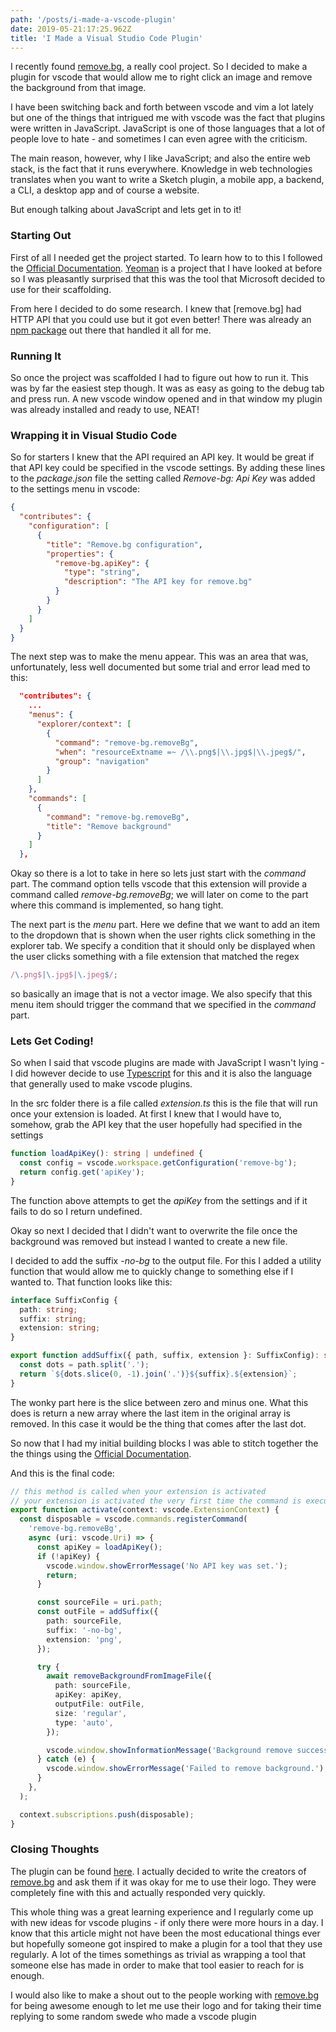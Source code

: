 ```yaml
---
path: '/posts/i-made-a-vscode-plugin'
date: 2019-05-21:17:25.962Z
title: 'I Made a Visual Studio Code Plugin'
---
```


I recently found [remove.bg](remove.bg), a really cool project. So I decided to
make a plugin for vscode that would allow me to right click an image and remove
the background from that image.

I have been switching back and forth between vscode and vim a lot lately but one
of the things that intrigued me with vscode was the fact that plugins were
written in JavaScript. JavaScript is one of those languages that a lot of people
love to hate - and sometimes I can even agree with the criticism.

The main reason, however, why I like JavaScript; and also the entire web stack,
is the fact that it runs everywhere. Knowledge in web technologies translates
when you want to write a Sketch plugin, a mobile app, a backend, a CLI,
a desktop app and of course a website.

But enough talking about JavaScript and lets get in to it!

### Starting Out

First of all I needed get the project started. To learn how to to this I
followed the
[Official Documentation](https://code.visualstudio.com/api/get-started/your-first-extension).
[Yeoman](https://www.yeoman.io/) is a project that I have looked at before so I
was pleasantly surprised that this was the tool that Microsoft decided to use
for their scaffolding.

From here I decided to do some research. I knew that [remove.bg] had HTTP API
that you could use but it got even better! There was already an
[npm package](https://www.npmjs.com/package/remove.bg) out there that handled it
all for me.

### Running It

So once the project was scaffolded I had to figure out how to run it. This was
by far the easiest step though. It was as easy as going to the debug tab and
press run. A new vscode window opened and in that window my plugin was already
installed and ready to use, NEAT!

### Wrapping it in Visual Studio Code

So for starters I knew that the API required an API key. It would be great if
that API key could be specified in the vscode settings. By adding these lines
to the _package.json_ file the setting called _Remove-bg: Api Key_ was added to
the settings menu in vscode:

```json
{
  "contributes": {
    "configuration": [
      {
        "title": "Remove.bg configuration",
        "properties": {
          "remove-bg.apiKey": {
            "type": "string",
            "description": "The API key for remove.bg"
          }
        }
      }
    ]
  }
}
```

The next step was to make the menu appear. This was an area that was,
unfortunately, less well documented but some trial and error lead med to this:

```json
  "contributes": {
    ...
    "menus": {
      "explorer/context": [
        {
          "command": "remove-bg.removeBg",
          "when": "resourceExtname =~ /\\.png$|\\.jpg$|\\.jpeg$/",
          "group": "navigation"
        }
      ]
    },
    "commands": [
      {
        "command": "remove-bg.removeBg",
        "title": "Remove background"
      }
    ]
  },
```

Okay so there is a lot to take in here so lets just start with the _command_
part. The command option tells vscode that this extension will provide a
command called _remove-bg.removeBg_; we will later on come to the part where
this command is implemented, so hang tight.

The next part is the _menu_ part. Here we define that we want to add an item
to the dropdown that is shown when the user rights click something in the
explorer tab. We specify a condition that it should only be displayed when the
user clicks something with a file extension that matched the regex

```javascript
/\.png$|\.jpg$|\.jpeg$/;
```

so basically an image that is not a vector image. We also specify that this menu
item should trigger the command that we specified in the _command_ part.

### Lets Get Coding!

So when I said that vscode plugins are made with JavaScript I wasn't lying - I
did however decide to use [Typescript](https://www.typescriptlang.org/) for this
and it is also the language that generally used to make vscode plugins.

In the src folder there is a file called _extension.ts_ this is the file that
will run once your extension is loaded. At first I knew that I would have to,
somehow, grab the API key that the user hopefully had specified in the settings

```typescript
function loadApiKey(): string | undefined {
  const config = vscode.workspace.getConfiguration('remove-bg');
  return config.get('apiKey');
}
```

The function above attempts to get the _apiKey_ from the settings and if it
fails to do so I return undefined.

Okay so next I decided that I didn't want to overwrite the file once the
background was removed but instead I wanted to create a new file.

I decided to add the suffix _-no-bg_ to the output file. For this I added a
utility function that would allow me to quickly change to something else if
I wanted to. That function looks like this:

```typescript
interface SuffixConfig {
  path: string;
  suffix: string;
  extension: string;
}

export function addSuffix({ path, suffix, extension }: SuffixConfig): string {
  const dots = path.split('.');
  return `${dots.slice(0, -1).join('.')}${suffix}.${extension}`;
}
```

The wonky part here is the slice between zero and minus one. What this does is
return a new array where the last item in the original array is removed. In
this case it would be the thing that comes after the last dot.

So now that I had my initial building blocks I was able to stitch together the
the things using the
[Official Documentation](https://code.visualstudio.com/api/get-started/your-first-extension).

And this is the final code:

```typescript
// this method is called when your extension is activated
// your extension is activated the very first time the command is executed
export function activate(context: vscode.ExtensionContext) {
  const disposable = vscode.commands.registerCommand(
    'remove-bg.removeBg',
    async (uri: vscode.Uri) => {
      const apiKey = loadApiKey();
      if (!apiKey) {
        vscode.window.showErrorMessage('No API key was set.');
        return;
      }

      const sourceFile = uri.path;
      const outFile = addSuffix({
        path: sourceFile,
        suffix: '-no-bg',
        extension: 'png',
      });

      try {
        await removeBackgroundFromImageFile({
          path: sourceFile,
          apiKey: apiKey,
          outputFile: outFile,
          size: 'regular',
          type: 'auto',
        });

        vscode.window.showInformationMessage('Background remove successfully!');
      } catch (e) {
        vscode.window.showErrorMessage('Failed to remove background.');
      }
    },
  );

  context.subscriptions.push(disposable);
}
```

### Closing Thoughts

The plugin can be found
[here](https://marketplace.visualstudio.com/items?itemName=antonholmberg.remove-bg).
I actually decided to write the creators of [remove.bg](https://www.remove.bg/)
and ask them if it was okay for me to use their logo. They were completely fine
with this and actually responded very quickly.

This whole thing was a great learning experience and I regularly come up with
new ideas for vscode plugins - if only there were more hours in a day. I know
that this article might not have been the most educational things ever but
hopefully someone got inspired to make a plugin for a tool that they use
regularly. A lot of the times somethings as trivial as wrapping a tool that
someone else has made in order to make that tool easier to reach for is enough.

I would also like to make a shout out to the people working with
[remove.bg](https://www.remove.bg/) for being awesome enough to let me use their
logo and for taking their time replying to some random swede who made a vscode
plugin
